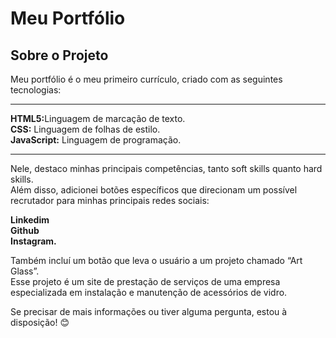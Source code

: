 <h1>Meu Portfólio</h1>
<h2>Sobre o Projeto</h2>
<p>Meu portfólio é o meu primeiro currículo, criado com as seguintes tecnologias:</p>
<hr>
<strong>HTML5:</strong>Linguagem de marcação de texto.<br>
<strong>CSS:</strong> Linguagem de folhas de estilo.<br>
<strong>JavaScript:</strong> Linguagem de programação.<br>
<hr>
<p>Nele, destaco minhas principais competências, tanto soft skills quanto hard skills.<br>
Além disso, adicionei botões específicos que direcionam um possível recrutador para minhas principais redes sociais:</p>
<strong>Linkedim</strong><br> 
<strong>Github</strong> <br>
<strong>Instagram.</strong> <br>
<p>Também incluí um botão que leva o usuário a um projeto chamado “Art Glass”.<br>
Esse projeto é um site de prestação de serviços de uma empresa especializada em instalação e manutenção de acessórios de vidro.</p>

<p>Se precisar de mais informações ou tiver alguma pergunta, estou à disposição! 😊</p>


